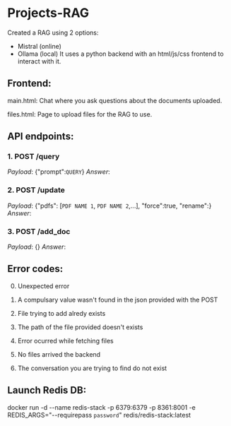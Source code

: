 # Projects-RAG
Created a RAG using 2 options:
- Mistral (online)
- Ollama (local)
It uses a python backend with an html/js/css frontend to interact with it.

## Frontend:
main.html: Chat where you ask questions about the documents uploaded.

files.html: Page to upload files for the RAG to use.

## API endpoints:
### 1. POST /query 
*Payload*: {"prompt":`QUERY`}
*Answer*: 

### 2. POST /update 
*Payload*: {"pdfs": [`PDF NAME 1`, `PDF NAME 2`,...], "force":true, "rename":}
*Answer*: 

### 3. POST /add_doc 
*Payload*: {}
*Answer*: 
 
## Error codes:

0. Unexpected error

100. A compulsary value wasn't found in the json provided with the POST

101. File trying to add alredy exists

102. The path of the file provided doesn't exists

103. Error ocurred while fetching files

104. No files arrived the backend

105. The conversation you are trying to find do not exist

##  Launch Redis DB:
docker run -d --name redis-stack -p 6379:6379 -p 8361:8001 -e REDIS_ARGS="--requirepass `password`" redis/redis-stack:latest



